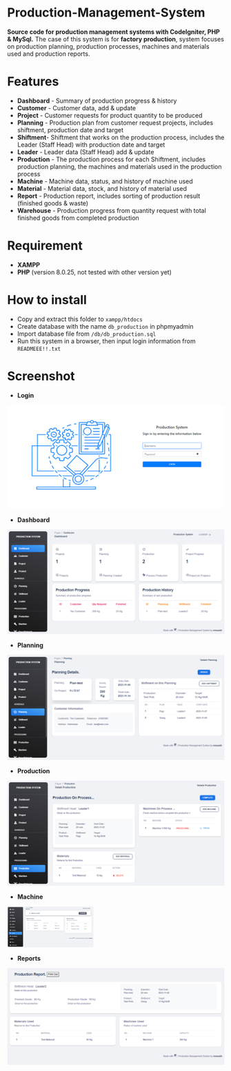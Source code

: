 # Production-Management-System
**Source code for production management systems with CodeIgniter, PHP & MySql.**
The case of this system is for **factory production**, system focuses on production planning, production processes, machines and materials used and production reports.

# Features
- **Dashboard** - Summary of production progress & history </br>
- **Customer** - Customer data, add & update </br>
- **Project** - Customer requests for product quantity to be produced</br>
- **Planning** - Production plan from customer request projects, includes shiftment, production date and target</br>
- **Shiftment**- Shiftment that works on the production process, includes the Leader (Staff Head) with production date and target</br>
- **Leader** -  Leader data (Staff Head) add & update</br>
- **Production** - The production process for each Shiftment, includes production planning, the machines and materials used in the production process</br>
- **Machine** - Machine data, status, and history of machine used</br>
- **Material** - Material data, stock, and history of material used</br>
- **Report** - Production report, includes sorting of production result (finished goods & waste)</br>
- **Warehouse** - Production progress from quantity request with total finished goods from completed production</br>

# Requirement
- **XAMPP**
- **PHP** (version 8.0.25, not tested with other version yet)

# How to install
- Copy and extract this folder to ``xampp/htdocs``
- Create database with the name ``db_production`` in phpmyadmin
- Import database file from ``/db/db_production.sql``
- Run this system in a browser, then input login information from ``READMEEE!!.txt``

# Screenshot
- **Login**
<picture>
    <img src="ss/0.PNG" alt="Login">
</picture>

- **Dashboard**
<picture>
    <img src="ss/1.PNG" alt="Dashboard">
</picture>

- **Planning**
<picture>
    <img src="ss/2.PNG" alt="Planning">
</picture>

- **Production**
<picture>
    <img src="ss/3.PNG" alt="Production">
</picture>

- **Machine**
<picture>
    <img style="width:200px" src="ss/4.PNG" alt="Dashboard">
</picture>

- **Reports**
<picture>
    <img src="ss/5.PNG" alt="Reports">
</picture>
